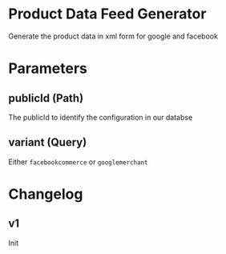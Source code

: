 # Product Data Feed Generator

Generate the product data in xml form for google and facebook

# Parameters

## publicId (Path)

The publicId to identify the configuration in our databse

## variant (Query)

Either `facebookcommerce` or `googlemerchant`

# Changelog

## v1

Init
